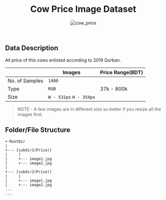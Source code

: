 
<h1 align ="center">Cow Price Image Dataset</h1>

<p align="center">
    <a>
        <img alt='cow_price' src='https://cdn2.iconfinder.com/data/icons/agriculture-business-2/512/xxx031-512.png'/>
    </a>
    <br>
</p>
<br>

## Data Description

All price of this cows enlisted according to 2019 Qurban.

|                |Images                         | Price Range(BDT)            |
|----------------|-------------------------------|-----------------------------|
|No. of Samples  |`1400`                         |                             |
|Type            |`RGB`                          |       37k - 800k            |
|Size            |`W - 531px` `H - 354px`        |                             |
> NOTE - A few images are in different size so better if you resize all the images first.


## Folder/File Structure
```
+-RootDir
|
+--- [subdir1(Price)]
|     |
|     +--- image1.jpg
|     +--- image2.jpg
|
+--- [subdir2(Price)]
|     |
|     +--- image1.jpg
|     +--- image2.jpg
...
...
```
